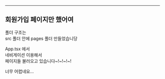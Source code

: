 ---

## 회원가입 페이지만 했어여

폴더 구조는  
src 폴더 안에 pages 폴더 만들었습니당

App.tsx 에서  
네비게이션 이용해서  
페이지들 불러오고 있습니다~!~!~!~!

너무 어렵네요...
